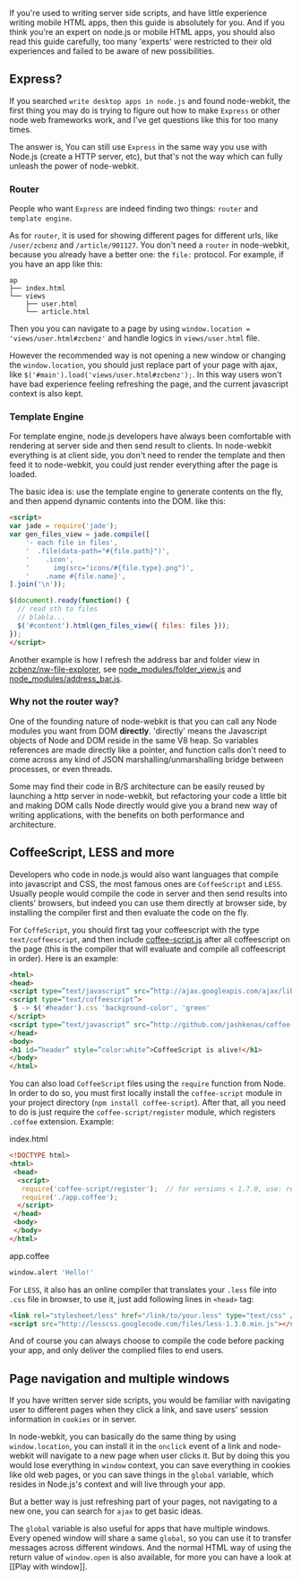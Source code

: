 If you're used to writing server side scripts, and have little experience writing mobile HTML apps, then this guide is absolutely for you. And if you think you're an expert on node.js or mobile HTML apps, you should also read this guide carefully, too many 'experts' were restricted to their old experiences and failed to be aware of new possibilities.

## Express?

If you searched `write desktop apps in node.js` and found node-webkit, the first thing you may do is trying to figure out how to make `Express` or other node web frameworks work, and I've get questions like this for too many times.

The answer is, You can still use `Express` in the same way you use with Node.js (create a HTTP server, etc), but that's not the way which can fully unleash the power of node-webkit.

### Router

People who want `Express` are indeed finding two things: `router` and `template engine`.

As for `router`, it is used for showing different pages for different urls, like `/user/zcbenz` and `/article/901127`. You don't need a `router` in node-webkit, because you already have a better one: the `file:` protocol. For example, if you have an app like this:

```
ap
├── index.html
└── views
    ├── user.html
    └── article.html
```

Then you you can navigate to a page by using `window.location = 'views/user.html#zcbenz'` and handle logics in `views/user.html` file.

However the recommended way is not opening a new window or changing the `window.location`, you should just replace part of your page with ajax, like `$('#main').load('views/user.html#zcbenz');`. In this way users won't have bad experience feeling refreshing the page, and the current javascript context is also kept.

### Template Engine

For template engine, node.js developers have always been comfortable with rendering at server side and then send result to clients. In node-webkit everything is at client side, you don't need to render the template and then feed it to node-webkit, you could just render everything after the page is loaded.

The basic idea is: use the template engine to generate contents on the fly, and then append dynamic contents into the DOM. like this:

```html
<script>
var jade = require('jade');
var gen_files_view = jade.compile([
    '- each file in files',
    '  .file(data-path="#{file.path}")',
    '    .icon',
    '      img(src="icons/#{file.type}.png")',
    '    .name #{file.name}',
].join('\n'));

$(document).ready(function() {
  // read sth to files
  // blabla...
  $('#content').html(gen_files_view({ files: files }));
});
</script>
```

Another example is how I refresh the address bar and folder view in [zcbenz/nw-file-explorer](https://github.com/zcbenz/nw-sample-apps/tree/master/file-explorer), see [node_modules/folder_view.js](https://github.com/zcbenz/nw-sample-apps/blob/master/file-explorer/node_modules/folder_view.js) and [node_modules/address_bar.js](https://github.com/zcbenz/nw-sample-apps/blob/master/file-explorer/node_modules/address_bar.js).

### Why not the router way?

One of the founding nature of node-webkit is that you can call any Node modules you want from DOM **directly**. 'directly' means the Javascript objects of Node and DOM reside in the same V8 heap. So variables references are made directly like a pointer, and function calls don't need to come across any kind of JSON marshalling/unmarshalling bridge between processes, or even threads.

Some may find their code in B/S architecture can be easily reused by launching a http server in node-webkit, but refactoring your code a little bit and making DOM calls Node directly would give you a brand new way of writing applications, with the benefits on both performance and architecture.

## CoffeeScript, LESS and more

Developers who code in node.js would also want languages that compile into javascript and CSS, the most famous ones are `CoffeeScript` and `LESS`. Usually people would compile the code in server and then send results into clients' browsers, but indeed you can use them directly at browser side, by installing the compiler first and then evaluate the code on the fly.

For `CoffeScript`, you should first tag your coffeescript with the type `text/coffeescript`, and then include [coffee-script.js](http://github.com/jashkenas/coffee-script/raw/master/extras/coffee-script.js) after all coffeescript on the page (this is the compiler that will evaluate and compile all coffeescript in order). Here is an example:

```html
<html>
<head>
<script type=”text/javascript” src=”http://ajax.googleapis.com/ajax/libs/jquery/1.4.4/jquery.min.js”></script>
<script type=”text/coffeescript”>
 $ -> $('#header').css 'background-color', 'green'
</script>
<script type=”text/javascript” src=”http://github.com/jashkenas/coffee-script/raw/master/extras/coffee-script.js”></script>
</head>
<body>
<h1 id=”header” style=”color:white”>CoffeeScript is alive!</h1>
</body>
</html>
```

You can also load `CoffeeScript` files using the `require` function from Node. In order to do so, you must first locally install the `coffee-script` module in your project directory (`npm install coffee-script`). After that, all you need to do is just require the `coffee-script/register` module, which registers `.coffee` extension. Example:

index.html
```html
<!DOCTYPE html>
<html>
 <head>
  <script>
   require('coffee-script/register');  // for versions < 1.7.0, use: require('coffee-script');
   require('./app.coffee');
  </script>
 </head>
 <body>
 </body>
</html>
```

app.coffee
```coffeescript
window.alert 'Hello!'
```

For `LESS`, it also has an online compiler that translates your `.less` file into `.css` file in browser, to use it, just add following lines in `<head>` tag:

```html
<link rel="stylesheet/less" href="/link/to/your.less" type="text/css" /> 
<script src="http://lesscss.googlecode.com/files/less-1.3.0.min.js"></script>
```

And of course you can always choose to compile the code before packing your app, and only deliver the complied files to end users.

## Page navigation and multiple windows

If you have written server side scripts, you would be familiar with navigating user to different pages when they click a link, and save users' session information in `cookies` or in server.

In node-webkit, you can basically do the same thing by using `window.location`, you can install it in the `onclick` event of a link and node-webkit will navigate to a new page when user clicks it. But by doing this you would lose everything in `window` context, you can save everything in cookies like old web pages, or you can save things in the `global` variable, which resides in Node.js's context and will live through your app.

But a better way is just refreshing part of your pages, not navigating to a new one, you can search for `ajax` to get basic ideas.

The `global` variable is also useful for apps that have multiple windows. Every opened window will share a same `global`, so you can use it to transfer messages across different windows. And the normal HTML way of using the return value of `window.open` is also available, for more you can have a look at [[Play with window]].